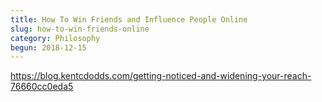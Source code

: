 ```yaml
---
title: How To Win Friends and Influence People Online
slug: how-to-win-friends-online
category: Philosophy
begun: 2018-12-15
---
```


https://blog.kentcdodds.com/getting-noticed-and-widening-your-reach-76660cc0eda5
